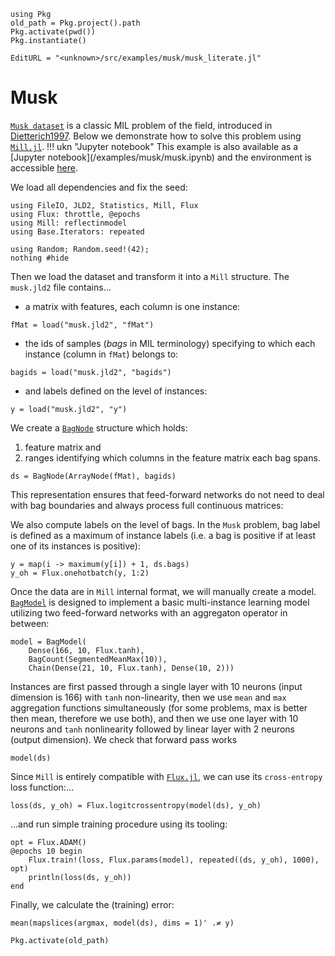 ```@setup musk
using Pkg
old_path = Pkg.project().path
Pkg.activate(pwd())
Pkg.instantiate()
```
```@meta
EditURL = "<unknown>/src/examples/musk/musk_literate.jl"
```

# Musk

[`Musk dataset`](https://archive.ics.uci.edu/ml/datasets/Musk+(Version+2)) is a classic MIL problem of the field, introduced in [Dietterich1997](@cite). Below we demonstrate how to solve this problem using [`Mill.jl`](https://github.com/CTUAvastLab/Mill.jl).
!!! ukn "Jupyter notebook"
    This example is also available as a [Jupyter notebook](<unknown>/examples/musk/musk.ipynb)
    and the environment is accessible [here](https://github.com/CTUAvastLab/Mill.jl/tree/master/docs/src/examples/musk).

We load all dependencies and fix the seed:

````@example musk
using FileIO, JLD2, Statistics, Mill, Flux
using Flux: throttle, @epochs
using Mill: reflectinmodel
using Base.Iterators: repeated

using Random; Random.seed!(42);
nothing #hide
````

Then we load the dataset and transform it into a `Mill` structure. The `musk.jld2` file contains...
* a matrix with features, each column is one instance:

````@example musk
fMat = load("musk.jld2", "fMat")
````

* the ids of samples (*bags* in MIL terminology) specifying to which each instance (column in `fMat`) belongs to:

````@example musk
bagids = load("musk.jld2", "bagids")
````

* and labels defined on the level of instances:

````@example musk
y = load("musk.jld2", "y")
````

We create a [`BagNode`](@ref) structure which holds:
1. feature matrix and
2. ranges identifying which columns in the feature matrix each bag spans.

````@example musk
ds = BagNode(ArrayNode(fMat), bagids)
````

This representation ensures that feed-forward networks do not need to deal with bag boundaries and always process full continuous matrices:

We also compute labels on the level of bags. In the `Musk` problem, bag label is defined as a maximum of instance labels (i.e. a bag is positive if at least one of its instances is positive):

````@example musk
y = map(i -> maximum(y[i]) + 1, ds.bags)
y_oh = Flux.onehotbatch(y, 1:2)
````

Once the data are in `Mill` internal format, we will manually create a model. [`BagModel`](@ref) is designed to implement a basic multi-instance learning model utilizing two feed-forward networks with an aggregaton operator in between:

````@example musk
model = BagModel(
    Dense(166, 10, Flux.tanh),
    BagCount(SegmentedMeanMax(10)),
    Chain(Dense(21, 10, Flux.tanh), Dense(10, 2)))
````

Instances are first passed through a single layer with 10 neurons (input dimension is 166) with `tanh` non-linearity, then we use `mean` and `max` aggregation functions simultaneously (for some problems, max is better then mean, therefore we use both), and then we use one layer with 10 neurons and `tanh` nonlinearity followed by linear layer with 2 neurons (output dimension). We check that forward pass works

````@example musk
model(ds)
````

Since `Mill` is entirely compatible with [`Flux.jl`](https://fluxml.ai), we can use its `cross-entropy` loss function:...

````@example musk
loss(ds, y_oh) = Flux.logitcrossentropy(model(ds), y_oh)
````

...and run simple training procedure using its tooling:

````@example musk
opt = Flux.ADAM()
@epochs 10 begin
    Flux.train!(loss, Flux.params(model), repeated((ds, y_oh), 1000), opt)
    println(loss(ds, y_oh))
end
````

Finally, we calculate the (training) error:

````@example musk
mean(mapslices(argmax, model(ds), dims = 1)' .≠ y)
````

```@setup musk
Pkg.activate(old_path)
```
